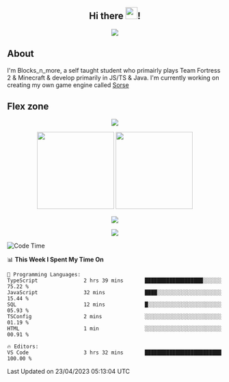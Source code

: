 <h2 align="center">
  Hi there <img src="https://media.giphy.com/media/hvRJCLFzcasrR4ia7z/giphy.gif" width="28">!
</h2>

<p align="center">
  <img src="https://forthebadge.com/images/badges/0-percent-optimized.svg">
</p>

## About
I'm Blocks_n_more, a self taught student who primairly plays Team Fortress 2 & Minecraft & develop primarily in JS/TS & Java. I'm currently working on creating my own game engine called [Sorse](https://github.com/Wave-Studio/sorse2)

## Flex zone
<p align="center">
 <img src="https://github-profile-summary-cards.vercel.app/api/cards/profile-details?username=Blocksnmore&theme=github_dark">
</p>
<p align="center">
 <img height="180em" src="https://github-readme-stats-git-masterrstaa-rickstaa.vercel.app/api?username=Blocksnmore&show_icons=true&theme=dark&hide_border=true">
 <img height="180em" src="https://github-readme-stats-git-masterrstaa-rickstaa.vercel.app/api/top-langs/?username=Blocksnmore&layout=compact&theme=dark&hide_border=true"> 
</p>
<p align="center">
 <img src="https://github-readme-streak-stats.herokuapp.com/?user=Blocksnmore&theme=dark&hide_border=true">
</p>
<p align="center">
 <img src="https://github-readme-activity-graph.cyclic.app/graph?username=Blocksnmore&theme=github&hide_border=true"> 
</p>

<!--START_SECTION:waka-->
![Code Time](http://img.shields.io/badge/Code%20Time-492%20hrs%2051%20mins-blue)

📊 **This Week I Spent My Time On** 

```text
💬 Programming Languages: 
TypeScript               2 hrs 39 mins       ███████████████████░░░░░░   75.22 % 
JavaScript               32 mins             ████░░░░░░░░░░░░░░░░░░░░░   15.44 % 
SQL                      12 mins             █░░░░░░░░░░░░░░░░░░░░░░░░   05.93 % 
TSConfig                 2 mins              ░░░░░░░░░░░░░░░░░░░░░░░░░   01.19 % 
HTML                     1 min               ░░░░░░░░░░░░░░░░░░░░░░░░░   00.91 % 

🔥 Editors: 
VS Code                  3 hrs 32 mins       █████████████████████████   100.00 % 
```


 Last Updated on 23/04/2023 05:13:04 UTC
<!--END_SECTION:waka-->
